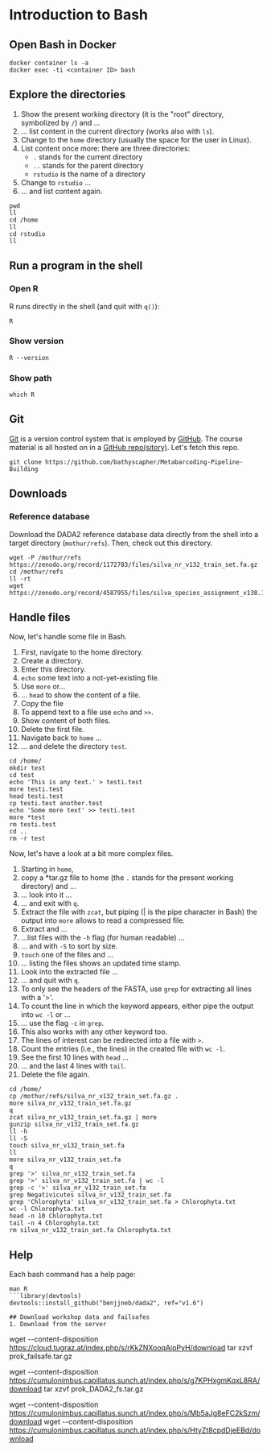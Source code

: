 # Introduction to Bash

## Open Bash in Docker
```
docker container ls -a
docker exec -ti <container ID> bash
```

## Explore the directories
1. Show the present working directory (it is the "root" directory, symbolized by `/`) and ...
1. ... list content in the current directory (works also with `ls`).
1. Change to the `home` directory (usually the space for the user in Linux).
1. List content once more: there are three directories:
    * `.` stands for the current directory
    * `..` stands for the parent directory
    * `rstudio` is the name of a directory
1. Change to `rstudio` ...
1. ... and list content again.

```
pwd
ll
cd /home
ll
cd rstudio
ll
```

## Run a program in the shell 
### Open R
R runs directly in the shell (and quit with `q()`):
```
R
```

### Show version
```
R --version
```

### Show path
```
which R
```


## Git
[Git](https://git-scm.com/) is a version control system that is employed by [GitHub](https://github.com/). The course material is all hosted on in a [GitHub repo(sitory)](https://github.com/bathyscapher/). Let's fetch this repo.
```
git clone https://github.com/bathyscapher/Metabarcoding-Pipeline-Building
```


## Downloads
### Reference database
Download the DADA2 reference database data directly from the shell into a target directory (`mothur/refs`). Then, check out this directory.
```
wget -P /mothur/refs https://zenodo.org/record/1172783/files/silva_nr_v132_train_set.fa.gz
cd /mothur/refs
ll -rt
wget https://zenodo.org/record/4587955/files/silva_species_assignment_v138.1.fa.gz
```


## Handle files
Now, let's handle some file in Bash.

1. First, navigate to the home directory.
1. Create a directory.
1. Enter this directory.
1. `echo` some text into a not-yet-existing file.
1. Use `more` or...
1. ... `head` to show the content of a file.
1. Copy the file
1. To append text to a file use `echo` and `>>`.
1. Show content of both files.
1. Delete the first file.
1. Navigate back to `home` ...
1. ... and delete the directory `test`.

```
cd /home/
mkdir test
cd test
echo 'This is any text.' > testi.test
more testi.test
head testi.test
cp testi.test another.test
echo 'Some more text' >> testi.test
more *test
rm testi.test
cd ..
rm -r test
```

Now, let's have a look at a bit more complex files.

1. Starting in `home`,
1. copy a *tar.gz file to home (the `.` stands for the present working directory) and ...
1. ... look into it ...
1. ... and exit with `q`.
1. Extract the file with `zcat`, but piping (| is the pipe character in Bash) the output into `more` allows to read a compressed file.
1. Extract and ...
1. ...list files with the `-h` flag (for human readable) ...
1. ... and with `-S` to sort by size.
1. `touch` one of the files and ...
1. ... listing the files shows an updated time stamp.
1. Look into the extracted file ...
1. ... and quit with `q`.
1. To only see the headers of the FASTA, use `grep` for extracting all lines with a '>'.
1. To count the line in which the keyword appears, either pipe the output into `wc -l` or ...
1. ... use the flag `-c` in `grep`.
1. This also works with any other keyword too.
1. The lines of interest can be redirected into a file with `>`.
1. Count the entries (i.e., the lines) in the created file with `wc -l`.
1. See the first 10 lines with `head` ...
1. ... and the last 4 lines with `tail`.
1. Delete the file again.


```
cd /home/
cp /mothur/refs/silva_nr_v132_train_set.fa.gz .
more silva_nr_v132_train_set.fa.gz
q
zcat silva_nr_v132_train_set.fa.gz | more
gunzip silva_nr_v132_train_set.fa.gz
ll -h
ll -S
touch silva_nr_v132_train_set.fa
ll
more silva_nr_v132_train_set.fa
q
grep '>' silva_nr_v132_train_set.fa
grep '>' silva_nr_v132_train_set.fa | wc -l
grep -c '>' silva_nr_v132_train_set.fa
grep Negativicutes silva_nr_v132_train_set.fa
grep 'Chlorophyta' silva_nr_v132_train_set.fa > Chlorophyta.txt
wc -l Chlorophyta.txt
head -n 10 Chlorophyta.txt
tail -n 4 Chlorophyta.txt
rm silva_nr_v132_train_set.fa Chlorophyta.txt
```


## Help
Each bash command has a help page:
```
man R
```library(devtools)
devtools::install_github("benjjneb/dada2", ref="v1.6")

## Download workshop data and failsafes
1. Download from the server

```
wget --content-disposition https://cloud.tugraz.at/index.php/s/rKkZNXooqAipPyH/download
tar xzvf prok_failsafe.tar.gz

wget --content-disposition https://cumulonimbus.capillatus.sunch.at/index.php/s/g7KPHxgmKqxL8RA/download
tar xzvf prok_DADA2_fs.tar.gz

wget --content-disposition https://cumulonimbus.capillatus.sunch.at/index.php/s/Mb5aJg8eFC2kSzm/download
wget --content-disposition https://cumulonimbus.capillatus.sunch.at/index.php/s/HtyZt8cpdDjeEBd/download
```


